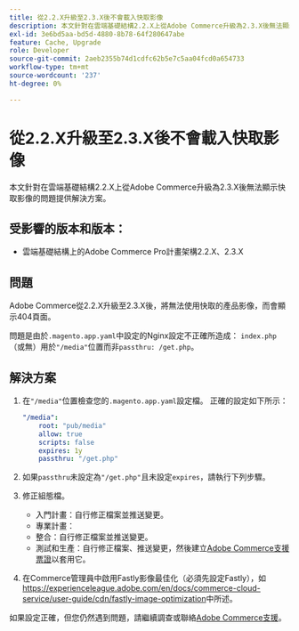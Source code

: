 ```yaml
---
title: 從2.2.X升級至2.3.X後不會載入快取影像
description: 本文針對在雲端基礎結構2.2.X上從Adobe Commerce升級為2.3.X後無法顯示快取影像的問題提供解決方案。
exl-id: 3e6bd5aa-bd5d-4880-8b78-64f280647abe
feature: Cache, Upgrade
role: Developer
source-git-commit: 2aeb2355b74d1cdfc62b5e7c5aa04fcd0a654733
workflow-type: tm+mt
source-wordcount: '237'
ht-degree: 0%

---
```


# 從2.2.X升級至2.3.X後不會載入快取影像

本文針對在雲端基礎結構2.2.X上從Adobe Commerce升級為2.3.X後無法顯示快取影像的問題提供解決方案。

## 受影響的版本和版本：

* 雲端基礎結構上的Adobe Commerce Pro計畫架構2.2.X、2.3.X

## 問題

Adobe Commerce從2.2.X升級至2.3.X後，將無法使用快取的產品影像，而會顯示404頁面。

問題是由於`.magento.app.yaml`中設定的Nginx設定不正確所造成： `index.php` （或無）用於`"/media"`位置而非`passthru: /get.php`。

## 解決方案

1. 在`"/media"`位置檢查您的`.magento.app.yaml`設定檔。 正確的設定如下所示：

   ```yaml
   "/media":
       root: "pub/media"
       allow: true
       scripts: false
       expires: 1y
       passthru: "/get.php"
   ```

1. 如果`passthru`未設定為`"/get.php"`且未設定`expires`，請執行下列步驟。
1. 修正組態檔。
   * 入門計畫：自行修正檔案並推送變更。
   * 專業計畫：
   * 整合：自行修正檔案並推送變更。
   * 測試和生產：自行修正檔案、推送變更，然後建立[Adobe Commerce支援票證](/help/help-center-guide/help-center/magento-help-center-user-guide.md#submit-ticket)以套用它。

1. 在Commerce管理員中啟用Fastly影像最佳化（必須先設定Fastly），如<https://experienceleague.adobe.com/en/docs/commerce-cloud-service/user-guide/cdn/fastly-image-optimization>中所述。

如果設定正確，但您仍然遇到問題，請繼續調查或聯絡[Adobe Commerce支援](/help/help-center-guide/help-center/magento-help-center-user-guide.md#submit-ticket)。
